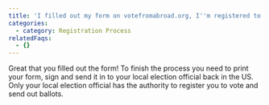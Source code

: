 ```yaml
---
title: 'I filled out my form on votefromabroad.org, I''m registered to vote now, right?'
categories:
  - category: Registration Process
relatedFaqs:
  - {}
---
```

Great that you filled out the form! To finish the process you need to print your form, sign and send it in to your local election official back in the US. Only your local election official has the authority to register you to vote and send out ballots.
